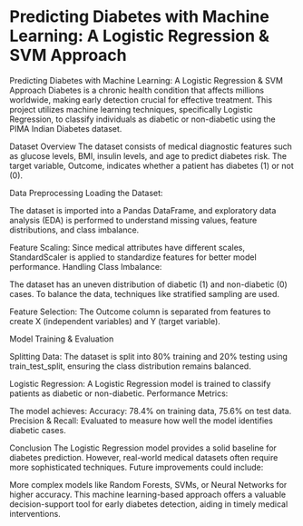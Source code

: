 # Predicting Diabetes with Machine Learning: A Logistic Regression & SVM Approach
Predicting Diabetes with Machine Learning: A Logistic Regression & SVM Approach
Diabetes is a chronic health condition that affects millions worldwide, making early detection crucial for effective treatment. This project utilizes machine learning techniques, specifically Logistic Regression, to classify individuals as diabetic or non-diabetic using the PIMA Indian Diabetes dataset.

Dataset Overview
The dataset consists of medical diagnostic features such as glucose levels, BMI, insulin levels, and age to predict diabetes risk. The target variable, Outcome, indicates whether a patient has diabetes (1) or not (0).

Data Preprocessing
Loading the Dataset:

The dataset is imported into a Pandas DataFrame, and exploratory data analysis (EDA) is performed to understand missing values, feature distributions, and class imbalance.

Feature Scaling:
Since medical attributes have different scales, StandardScaler is applied to standardize features for better model performance.
Handling Class Imbalance:

The dataset has an uneven distribution of diabetic (1) and non-diabetic (0) cases. To balance the data, techniques like stratified sampling are used.

Feature Selection:
The Outcome column is separated from features to create X (independent variables) and Y (target variable).

Model Training & Evaluation

Splitting Data:
The dataset is split into 80% training and 20% testing using train_test_split, ensuring the class distribution remains balanced.

Logistic Regression:
A Logistic Regression model is trained to classify patients as diabetic or non-diabetic.
Performance Metrics:

The model achieves:
Accuracy: 78.4% on training data, 75.6% on test data.
Precision & Recall: Evaluated to measure how well the model identifies diabetic cases.

Conclusion
The Logistic Regression model provides a solid baseline for diabetes prediction. However, real-world medical datasets often require more sophisticated techniques. Future improvements could include:

More complex models like Random Forests, SVMs, or Neural Networks for higher accuracy.
This machine learning-based approach offers a valuable decision-support tool for early diabetes detection, aiding in timely medical interventions. 
